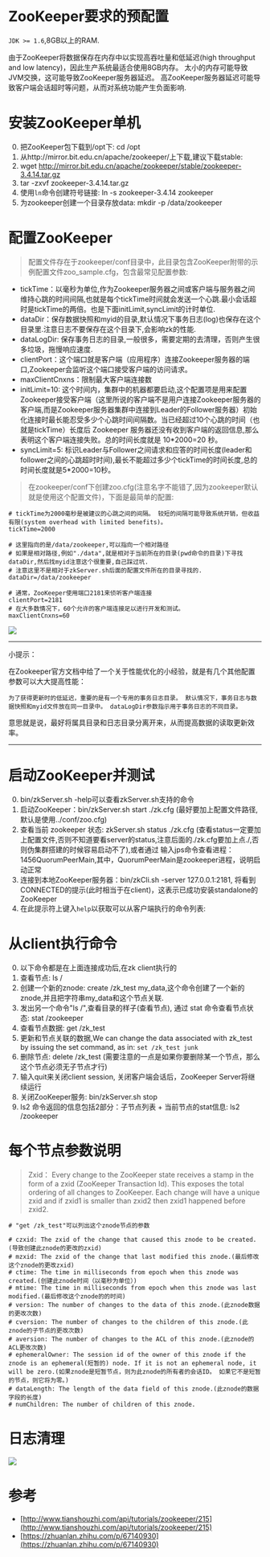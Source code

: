 # ZooKeeper要求的预配置

`JDK >= 1.6`,8GB以上的RAM.

由于ZooKeeper将数据保存在内存中以实现高吞吐量和低延迟(high throughput and low latency)，因此生产系统最适合使用8GB内存。 太小的内存可能导致JVM交换，这可能导致ZooKeeper服务器延迟。 高ZooKeeper服务器延迟可能导致客户端会话超时等问题，从而对系统功能产生负面影响.

# 安装ZooKeeper单机

0. 把ZooKeeper包下载到/opt下: cd /opt
1. 从http://mirror.bit.edu.cn/apache/zookeeper/上下载,建议下载stable:
2. wget http://mirror.bit.edu.cn/apache/zookeeper/stable/zookeeper-3.4.14.tar.gz
3. tar -zxvf zookeeper-3.4.14.tar.gz
4. 使用`ln`命令创建符号链接: ln -s zookeeper-3.4.14 zookeeper
5. 为zookeeper创建一个目录存放data: mkdir -p /data/zookeeper

# 配置ZooKeeper

>配置文件存在于zookeeper/conf目录中，此目录包含ZooKeeper附带的示例配置文件zoo_sample.cfg，包含最常见配置参数:

- tickTime：以毫秒为单位,作为Zookeeper服务器之间或客户端与服务器之间维持心跳的时间间隔,也就是每个tickTime时间就会发送一个心跳.最小会话超时是tickTime的两倍。也是下面initLimit,syncLimit的计时单位.
- dataDir：保存数据快照和myid的目录,默认情况下事务日志(log)也保存在这个目录里.注意日志不要保存在这个目录下,会影响zk的性能.
- dataLogDir: 保存事务日志的目录,一般很多，需要定期的去清理，否则产生很多垃圾，拖慢响应速度.
- clientPort：这个端口就是客户端（应用程序）连接Zookeeper服务器的端口,Zookeeper会监听这个端口接受客户端的访问请求。
- maxClientCnxns：限制最大客户端连接数
- initLimit=10: 这个时间内，集群中的机器都要启动,这个配置项是用来配置Zookeeper接受客户端（这里所说的客户端不是用户连接Zookeeper服务器的客户端,而是Zookeeper服务器集群中连接到Leader的Follower服务器）初始化连接时最长能忍受多少个心跳时间间隔数。当已经超过10个心跳的时间（也就是tickTime）长度后 Zookeeper 服务器还没有收到客户端的返回信息,那么表明这个客户端连接失败。总的时间长度就是 10*2000=20 秒。
- syncLimit=5: 标识Leader与Follower之间请求和应答的时间长度(leader和follower之间的心跳超时时间),最长不能超过多少个tickTime的时间长度,总的时间长度就是5*2000=10秒。

>在zookeeper/conf下创建zoo.cfg(注意名字不能错了,因为zookeeper默认就是使用这个配置文件)，下面是最简单的配置:

```shell
# tickTime为2000毫秒是被建议的心跳之间的间隔。 较短的间隔可能导致系统开销，但收益有限(system overhead with limited benefits)。 
tickTime=2000

# 这里指向的是/data/zookeeper,可以指向一个相对路径
# 如果是相对路径,例如"./data",就是相对于当前所在的目录(pwd命令的目录)下寻找dataDir,然后找myid注意这个很重要,自己踩过坑.
# 注意这里不是相对于zkServer.sh后面的配置文件所在的目录寻找的.
dataDir=/data/zookeeper

# 通常，ZooKeeper使用端口2181来侦听客户端连接
clientPort=2181
# 在大多数情况下，60个允许的客户端连接足以进行开发和测试。
maxClientCnxns=60
```

![](pics/zoo.cfg配置参数解释.jpg)

---
小提示：

在Zookeeper官方文档中给了一个关于性能优化的小经验，就是有几个其他配置参数可以大大提高性能：

    为了获得更新时的低延迟，重要的是有一个专用的事务日志目录。 默认情况下，事务日志与数据快照和myid文件放在同一目录中。 dataLogDir参数指示用于事务日志的不同目录。

意思就是说，最好将属具目录和日志目录分离开来，从而提高数据的读取更新效率。

---

# 启动ZooKeeper并测试

0. bin/zkServer.sh -help可以查看zkServer.sh支持的命令
1. 启动ZooKeeper：bin/zkServer.sh start ./zk.cfg (最好要加上配置文件路径,默认是使用../conf/zoo.cfg)
2. 查看当前 zookeeper 状态: zkServer.sh status ./zk.cfg (查看status一定要加上配置文件,否则不知道要看server的status,注意后面的./zk.cfg要加上点./,否则伪集群搭建的时候容易启动不了),或者通过  输入jps命令查看进程：1456QuorumPeerMain,其中，QuorumPeerMain是zookeeper进程，说明启动正常
3. 连接到本地ZooKeeper服务器：bin/zkCli.sh -server 127.0.0.1:2181, 将看到CONNECTED的提示(此时相当于在client)，这表示已成功安装standalone的ZooKeeper
4. 在此提示符上键入`help`以获取可以从客户端执行的命令列表:

# 从client执行命令

0. 以下命令都是在上面连接成功后,在zk client执行的
1. 查看节点: ls /
2. 创建一个新的znode: create /zk_test my_data,这个命令创建了一个新的znode,并且把字符串my_data和这个节点关联.
3. 发出另一个命令"ls /",查看目录的样子(查看节点), 通过 stat 命令查看节点状态: stat /zookeeper
4. 查看节点数据: get /zk_test
5. 更新和节点关联的数据,We can change the data associated with zk_test by issuing the set command, as in: `set /zk_test junk`
6. 删除节点: delete /zk_test (需要注意的一点是如果你要删除某一个节点，那么这个节点必须无子节点才行)
7. 输入quit来关闭client session, 关闭客户端会话后，ZooKeeper Server将继续运行
8. 关闭ZooKeeper服务: bin/zkServer.sh stop
9. ls2 命令返回的信息包括2部分：子节点列表 + 当前节点的stat信息: ls2 /zookeeper

# 每个节点参数说明

>Zxid： Every change to the ZooKeeper state receives a stamp in the form of a zxid (ZooKeeper Transaction Id). This exposes the total ordering of all changes to ZooKeeper. Each change will have a unique zxid and if zxid1 is smaller than zxid2 then zxid1 happened before zxid2.

```
# "get /zk_test"可以列出这个znode节点的参数

# czxid: The zxid of the change that caused this znode to be created.(导致创建此znode的更改的zxid)
# mzxid: The zxid of the change that last modified this znode.(最后修改这个znode的更改zxid)
# ctime: The time in milliseconds from epoch when this znode was created.(创建此znode时间（以毫秒为单位）)
# mtime: The time in milliseconds from epoch when this znode was last modified.(最后修改这个znode的的时间)
# version: The number of changes to the data of this znode.(此znode数据的更改次数)
# cversion: The number of changes to the children of this znode.(此znode的子节点的更改次数)
# aversion: The number of changes to the ACL of this znode.(此znode的ACL更改次数)
# ephemeralOwner: The session id of the owner of this znode if the znode is an ephemeral(短暂的) node. If it is not an ephemeral node, it will be zero.(如果znode是短暂节点，则为此znode的所有者的会话ID。 如果它不是短暂的节点，则它将为零。)
# dataLength: The length of the data field of this znode.(此znode的数据字段的长度)
# numChildren: The number of children of this znode.
```

# 日志清理

![](pics/对zk进行日志清理.png)

# 参考

- [http://www.tianshouzhi.com/api/tutorials/zookeeper/215](http://www.tianshouzhi.com/api/tutorials/zookeeper/215)
- [https://zhuanlan.zhihu.com/p/67140930](https://zhuanlan.zhihu.com/p/67140930)